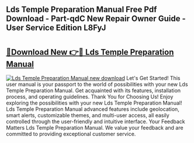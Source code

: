 ## Lds Temple Preparation Manual Free Pdf Download - Part-qdC New Repair Owner Guide - User Service Edition L8FyJ

# <h2><a href="http://bc22164.oget.top/?id=Lds+Temple+Preparation+Manual">🔗Download New 👉🔴 Lds Temple Preparation Manual</a></h2>

[![Lds Temple Preparation Manual new download](https://i.imgur.com/5g1atiW.png)](http://bc22164.oget.top/?id=Lds+Temple+Preparation+Manual)
Let's Get Started! This user manual is your passport to the world of possibilities with your new Lds Temple Preparation Manual. Get acquainted with its features, installation process, and operating guidelines. Thank You for Choosing Us! Enjoy exploring the possibilities with your new Lds Temple Preparation Manual! Lds Temple Preparation Manual advanced features include geolocation, smart alerts, customizable themes, and multi-user access, all easily controlled through the user-friendly and intuitive interface. Your Feedback Matters Lds Temple Preparation Manual. We value your feedback and are committed to providing exceptional customer service.
